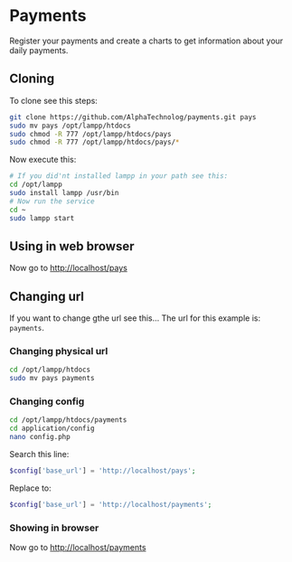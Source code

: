 # Payments

Register your payments and create a charts to get information
about your daily payments.

## Cloning

To clone see this steps:

```sh
git clone https://github.com/AlphaTechnolog/payments.git pays
sudo mv pays /opt/lampp/htdocs
sudo chmod -R 777 /opt/lampp/htdocs/pays
sudo chmod -R 777 /opt/lampp/htdocs/pays/*
```

Now execute this:

```sh
# If you did'nt installed lampp in your path see this:
cd /opt/lampp
sudo install lampp /usr/bin
# Now run the service
cd ~
sudo lampp start
```

## Using in web browser

Now go to [http://localhost/pays](https://localhost/pays)

## Changing url

If you want to change gthe url see this... The url
for this example is: `payments`.

### Changing physical url

```sh
cd /opt/lampp/htdocs
sudo mv pays payments
```

### Changing config

```sh
cd /opt/lampp/htdocs/payments
cd application/config
nano config.php
```

Search this line:

```php
$config['base_url'] = 'http://localhost/pays';
```

Replace to:

```php
$config['base_url'] = 'http://localhost/payments';
```

### Showing in browser

Now go to [http://localhost/payments](https://localhost/payments)
